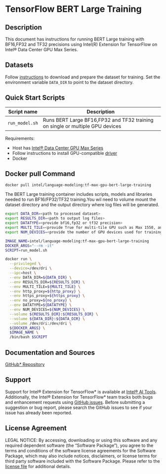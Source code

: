# TensorFlow BERT Large Training 

## Description
This document has instructions for running BERT Large training with BF16,FP32 and TF32 precisions using Intel(R) Extension for TensorFlow on Intel® Data Center GPU Max Series.

## Datasets

Follow [instructions](README.md#prepare-dataset) to download and prepare the dataset for training. Set the environment variable `DATA_DIR` to point to the dataset directory.

## Quick Start Scripts
| Script name | Description |
|-------------|-------------|
| `run_model.sh` | Runs BERT Large BF16,FP32 and TF32 training on single or multiple GPU devices |

Requirements:
* Host has [Intel® Data Center GPU Max Series](https://ark.intel.com/content/www/us/en/ark/products/series/232874/intel-data-center-gpu-max-series.html)
* Follow instructions to install GPU-compatible [driver](https://dgpu-docs.intel.com/driver/installation.html)
* Docker

## Docker pull Command
```
docker pull intel/language-modeling:tf-max-gpu-bert-large-training
```
The BERT Large training container includes scripts, models and libraries needed to run BF16/FP32/TF32 training.You wil need to volume mount the dataset directory and the output directory where log files will be generated. 

```bash
export DATA_DIR=<path to processed dataset>
export RESULTS_DIR=<path to output log files>
export DATATYPE=<provide bf16,fp32 or tf32 precision>
export MULTI_TILE=<provide True for multi-tile GPU such as Max 1550, and False for single-tile GPU such as Max 1100>
export NUM_DEVICES=<provide the number of GPU devices used for training. It must be equal to or smaller than the number of GPU devices attached to each node. For GPU with 2 tiles, such as Max 1550 GPU, the number of GPU devices in each node is 2 times the number of GPUs, so it can be set as <=16 for a node with 8 Max 1550 GPUs. While for GPU with single tile, such as Max 1100 GPU, the number of GPU devices available in each node is the same as number of GPUs, so it can be set as <=8 for a node with 8 Max 1100 GPUs.>

IMAGE_NAME=intel/language-modeling:tf-max-gpu-bert-large-training
DOCKER_ARGS="--rm -it"
SCRIPT=run_model.sh

docker run \
  --privileged \
  --device=/dev/dri \
  --ipc=host \
  --env DATA_DIR=${DATA_DIR} \
  --env RESULTS_DIR=${RESULTS_DIR} \
  --env MULTI_TILE=${MULTI_TILE} \
  --env http_proxy=${http_proxy} \
  --env https_proxy=${https_proxy} \
  --env no_proxy=${no_proxy} \
  --env DATATYPE=${DATATYPE} \
  --env NUM_DEVICES=${NUM_DEVICES} \
  --volume ${RESULTS_DIR}:${RESULTS_DIR} \
  --volume ${DATA_DIR}:${DATA_DIR} \
  --volume /dev/dri:/dev/dri \
  ${DOCKER_ARGS} \
  $IMAGE_NAME \
  /bin/bash $SCRIPT
  ```

## Documentation and Sources

[GitHub* Repository](https://github.com/IntelAI/models/tree/master/docker/max-gpu)

## Support
Support for Intel® Extension for TensorFlow* is available at [Intel® AI Tools](https://www.intel.com/content/www/us/en/developer/tools/oneapi/ai-analytics-toolkit.html). Additionally, the Intel® Extension for TensorFlow* team tracks both bugs and enhancement requests using [GitHub issues](https://github.com/intel/intel-extension-for-tensorflow/issues). Before submitting a suggestion or bug report, please search the GitHub issues to see if your issue has already been reported.

## License Agreement

LEGAL NOTICE: By accessing, downloading or using this software and any required dependent software (the “Software Package”), you agree to the terms and conditions of the software license agreements for the Software Package, which may also include notices, disclaimers, or license terms for third party software included with the Software Package. Please refer to the [license file](https://github.com/IntelAI/models/tree/master/third_party) for additional details.
